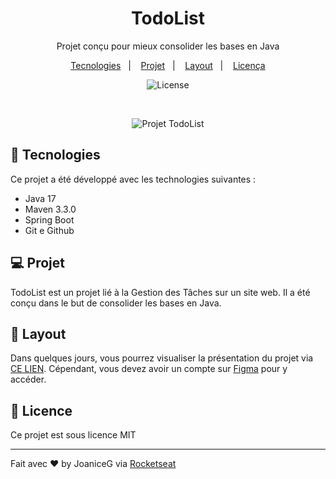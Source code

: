 <h1 align="center"> TodoList </h1>

<p align="center">
  Projet conçu pour mieux consolider les bases en Java
</p>

<p align="center">
  <a href="#-tecnologies">Tecnologies</a>&nbsp;&nbsp;&nbsp;|&nbsp;&nbsp;&nbsp;
  <a href="#-projeto">Projet</a>&nbsp;&nbsp;&nbsp;|&nbsp;&nbsp;&nbsp;
  <a href="#-layout">Layout</a>&nbsp;&nbsp;&nbsp;|&nbsp;&nbsp;&nbsp;
  <a href="#memo-licença">Licença</a>
</p>

<p align="center">
  <img alt="License" src="https://img.shields.io/static/v1?label=license&message=MIT&color=49AA26&labelColor=000000">
</p>

<br>

<p align="center">
  <img alt="Projet TodoList" src="#">
</p>

## 🚀 Tecnologies

Ce projet a été développé avec les technologies suivantes :

- Java 17
- Maven 3.3.0
- Spring Boot
- Git e Github

## 💻 Projet

TodoList est un projet lié à la Gestion des Tâches sur un site web. Il a été conçu dans le but de consolider les bases en Java.

## 🔖 Layout

Dans quelques jours, vous pourrez visualiser la présentation du projet via [CE LIEN](#Figma). Cépendant, vous devez avoir un compte sur [Figma](https://figma.com) pour y accéder.

## :memo: Licence

Ce projet est sous licence MIT

---

Fait avec ♥ by JoaniceG via [Rocketseat](https://www.rocketseat.com.br/)
